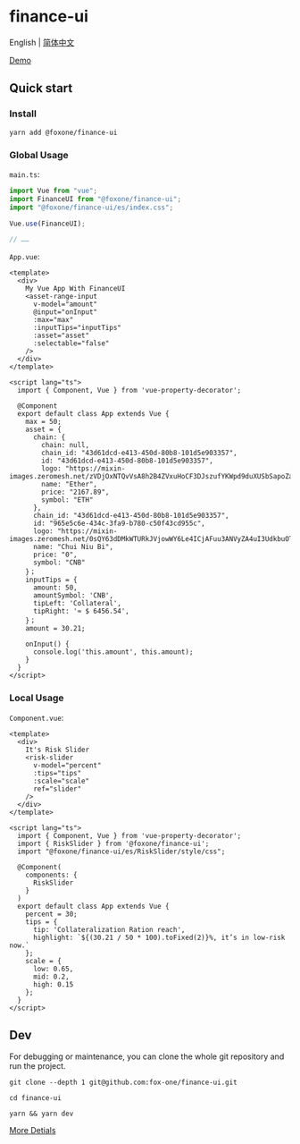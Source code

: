 # finance-ui

English | [简体中文](./README.zh-CN.md)

[Demo](https://fox-one.github.io/finance-ui/?path=/story)

## Quick start
### Install

```shell
yarn add @foxone/finance-ui
```

### Global Usage
`main.ts`:
```typescript
import Vue from "vue";
import FinanceUI from "@foxone/finance-ui";
import "@foxone/finance-ui/es/index.css";

Vue.use(FinanceUI);

// ……
```

`App.vue`:
```vue
<template>
  <div>
    My Vue App With FinanceUI
    <asset-range-input
      v-model="amount"
      @input="onInput"
      :max="max"
      :inputTips="inputTips"
      :asset="asset"
      :selectable="false"
    />
  </div>
</template>

<script lang="ts">
  import { Component, Vue } from 'vue-property-decorator';

  @Component
  export default class App extends Vue {
    max = 50;
    asset = {
      chain: {
        chain: null,
        chain_id: "43d61dcd-e413-450d-80b8-101d5e903357",
        id: "43d61dcd-e413-450d-80b8-101d5e903357",
        logo: "https://mixin-images.zeromesh.net/zVDjOxNTQvVsA8h2B4ZVxuHoCF3DJszufYKWpd9duXUSbSapoZadC7_13cnWBqg0EmwmRcKGbJaUpA8wFfpgZA=s128",
        name: "Ether",
        price: "2167.89",
        symbol: "ETH"
      },
      chain_id: "43d61dcd-e413-450d-80b8-101d5e903357",
      id: "965e5c6e-434c-3fa9-b780-c50f43cd955c",
      logo: "https://mixin-images.zeromesh.net/0sQY63dDMkWTURkJVjowWY6Le4ICjAFuu3ANVyZA4uI3UdkbuOT5fjJUT82ArNYmZvVcxDXyNjxoOv0TAYbQTNKS=s128",
      name: "Chui Niu Bi",
      price: "0",
      symbol: "CNB"
    }；
    inputTips = {
      amount: 50,
      amountSymbol: 'CNB',
      tipLeft: 'Collateral',
      tipRight: '≈ $ 6456.54',
    }；
    amount = 30.21;

    onInput() {
      console.log('this.amount', this.amount);
    }
  }
</script>
```

### Local Usage
`Component.vue`:
```vue
<template>
  <div>
    It's Risk Slider
    <risk-slider
      v-model="percent"
      :tips="tips"
      :scale="scale"
      ref="slider"
    />
  </div>
</template>

<script lang="ts">
  import { Component, Vue } from 'vue-property-decorator';
  import { RiskSlider } from '@foxone/finance-ui';
  import "@foxone/finance-ui/es/RiskSlider/style/css";

  @Component(
    components: {
      RiskSlider
    }
  )
  export default class App extends Vue {
    percent = 30;
    tips = {
      tip: 'Collateralization Ration reach',
      highlight: `${(30.21 / 50 * 100).toFixed(2)}%, it’s in low-risk now.`
    };
    scale = {
      low: 0.65,
      mid: 0.2,
      high: 0.15
    };
  }
</script>
```



## Dev
For debugging or maintenance, you can clone the whole git repository and run the project.

```shell
git clone --depth 1 git@github.com:fox-one/finance-ui.git

cd finance-ui

yarn && yarn dev
```

[More Detials](./DEV.md)